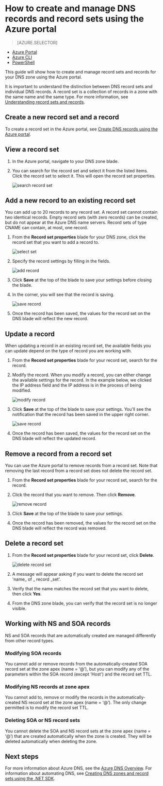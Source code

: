 <properties 
   pageTitle="Manage DNS record sets and records using the Azure portal | Microsoft Azure" 
   description="Managing DNS record sets and records when hosting your domain on Azure DNS." 
   services="dns" 
   documentationCenter="na" 
   authors="cherylmc" 
   manager="carmon" 
   editor=""
   tags="azure-resource-manager"/>

<tags
   ms.service="dns"
   ms.devlang="en"
   ms.topic="article"
   ms.tgt_pltfrm="na"
   ms.workload="infrastructure-services" 
   ms.date="03/29/2016"
   ms.author="cherylmc"/>

# How to create and manage DNS records and record sets using the Azure portal


> [AZURE.SELECTOR]
- [Azure Portal](dns-operations-recordsets-portal.md)
- [Azure CLI](dns-operations-recordsets-cli.md)
- [PowerShell](dns-operations-recordsets.md)


This guide will show how to create and manage record sets and records for your DNS zone using the Azure portal.

It is important to understand the distinction between DNS record sets and individual DNS records. A record set is a collection of records in a zone with the same name and the same type. For more information, see [Understanding record sets and records](../dns-getstarted-create-recordset#Understanding-record-sets-and-records).

## Create a new record set and a record

To create a record set in the Azure portal, see [Create DNS records using the Azure portal](dns-getstarted-create-recordset-portal.md).


## View a record set

1. In the Azure portal, navigate to your DNS zone blade.

2. You can search for the record set and select it from the listed items. Click the record set to select it. This will open the record set properties.

	![search record set](./media/dns-operations-recordsets-portal/searchset500.png)


## Add a new record to an existing record set

You can add up to 20 records to any record set. A record set cannot contain two identical records. Empty record sets (with zero records) can be created, but do not appear at the Azure DNS name servers. Record sets of type CNAME can contain, at most, one record.


1. From the **Record set properties** blade for your DNS zone, click the record set that you want to add a record to.

	![select set](./media/dns-operations-recordsets-portal/selectset500.png)

2. Specify the record settings by filling in the fields.

	![add record](./media/dns-operations-recordsets-portal/addrecord500.png)

2. Click **Save** at the top of the blade to save your settings before closing the blade.

3. In the corner, you will see that the record is saving.

	![save record](./media/dns-operations-recordsets-portal/saving150.png)

4. Once the record has been saved, the values for the record set on the DNS blade will reflect the new record.


## Update a record

When updating a record in an existing record set, the available fields you can update depend on the type of record you are working with. 

1. From the **Record set properties** blade for your record set, search for the record.

2. Modify the record. When you modify a record, you can either change the available settings for the record. In the example below, we clicked the IP address field and the IP address is in the process of being modified.

	![modify record](./media/dns-operations-recordsets-portal/modifyrecord500.png)

3. Click **Save** at the top of the blade to save your settings. You'll see the notification that the record has been saved in the upper right corner.

	
	![save record](./media/dns-operations-recordsets-portal/saved150.png)



3. Once the record has been saved, the values for the record set on the DNS blade will reflect the updated record.



## Remove a record from a record set

You can use the Azure portal to remove records from a record set. Note that removing the last record from a record set does not delete the record set. 

1. From the **Record set properties** blade for your record set, search for the record.

2. Click the record that you want to remove. Then click **Remove**.

	![remove record](./media/dns-operations-recordsets-portal/removerecord500.png)

3. Click **Save** at the top of the blade to save your settings.

3. Once the record has been removed, the values for the record set on the DNS blade will reflect the record was removed.


## <a name="delete"></a>Delete a record set

1. From the **Record set properties** blade for your record set, click **Delete**. 

	![delete record set](./media/dns-operations-recordsets-portal/deleterecordset500.png)

2. A message will appear asking if you want to delete the record set 'name_ of _ record _set'.

3. Verify that the name matches the record set that you want to delete, then click **Yes**.

4. From the DNS zone blade, you can verify that the record set is no longer visible.


## Working with  NS and SOA records

NS and SOA records that are automatically created are managed differently from other record types.

### Modifying SOA records

You cannot add or remove records from the automatically-created SOA record set at the zone apex (name = ‘@’), but you can modify any of the parameters within the SOA record (except 'Host') and the record set TTL.

### Modifying NS records at zone apex

You cannot add to, remove or modify the records in the automatically-created NS record set at the zone apex (name = ‘@’).  The only change permitted is to modify the record set TTL.

### Deleting SOA or NS record sets

You cannot delete the SOA and NS record sets at the zone apex (name = ‘@’) that are created automatically when the zone is created.  They will be deleted automatically when deleting the zone.

## Next steps

For more information about Azure DNS, see the [Azure DNS Overview](dns-overview.md). For information about automating DNS, see [Creating DNS zones and record sets using the .NET SDK](dns-sdk.md).
